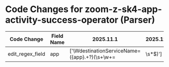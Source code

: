 # Code Changes for zoom-z-sk4-app-activity-success-operator (Parser)

| Code Change | Field Name | 2025.11.1 | 2025.12.1 |
|-------------|------------|-----------|------------|
| edit_regex_field | app | ['\WdestinationServiceName=({app}.+?)(\s+\w+=|\s*$)'] | ['({app}Zoom)'] |